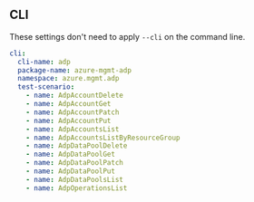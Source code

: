 ## CLI

These settings don't need to apply `--cli` on the command line.

``` yaml
cli:
  cli-name: adp
  package-name: azure-mgmt-adp
  namespace: azure.mgmt.adp
  test-scenario:
    - name: AdpAccountDelete
    - name: AdpAccountGet
    - name: AdpAccountPatch
    - name: AdpAccountPut
    - name: AdpAccountsList
    - name: AdpAccountsListByResourceGroup
    - name: AdpDataPoolDelete
    - name: AdpDataPoolGet
    - name: AdpDataPoolPatch
    - name: AdpDataPoolPut
    - name: AdpDataPoolsList
    - name: AdpOperationsList
```
